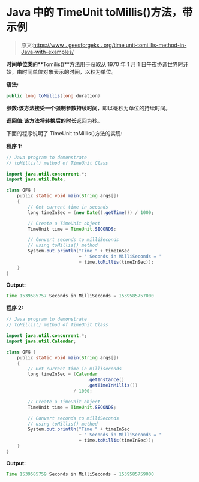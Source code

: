 # Java 中的 TimeUnit toMillis()方法，带示例

> 原文:[https://www . geesforgeks . org/time unit-tomi llis-method-in-Java-with-examples/](https://www.geeksforgeeks.org/timeunit-tomillis-method-in-java-with-examples/)

**时间单位类**的**Tomilis()**方法用于获取从 1970 年 1 月 1 日午夜协调世界时开始，由时间单位对象表示的时间，以秒为单位。

**语法:**

```java
public long toMillis(long duration)
```

**参数:**该方法接受一个强制参数**持续时间**，即以毫秒为单位的持续时间。

**返回值:**该方法将**转换后的时长**返回为秒。

下面的程序说明了 TimeUnit toMillis()方法的实现:

**程序 1:**

```java
// Java program to demonstrate
// toMillis() method of TimeUnit Class

import java.util.concurrent.*;
import java.util.Date;

class GFG {
    public static void main(String args[])
    {
        // Get current time in seconds
        long timeInSec = (new Date().getTime()) / 1000;

        // Create a TimeUnit object
        TimeUnit time = TimeUnit.SECONDS;

        // Convert seconds to milliSeconds
        // using toMillis() method
        System.out.println("Time " + timeInSec
                           + " Seconds in MilliSeconds = "
                           + time.toMillis(timeInSec));
    }
}
```

**Output:**

```java
Time 1539585757 Seconds in MilliSeconds = 1539585757000

```

**程序 2:**

```java
// Java program to demonstrate
// toMillis() method of TimeUnit Class

import java.util.concurrent.*;
import java.util.Calendar;

class GFG {
    public static void main(String args[])
    {
        // Get current time in milliseconds
        long timeInSec = (Calendar
                              .getInstance()
                              .getTimeInMillis())
                         / 1000;

        // Create a TimeUnit object
        TimeUnit time = TimeUnit.SECONDS;

        // Convert seconds to milliSeconds
        // using toMillis() method
        System.out.println("Time " + timeInSec
                           + " Seconds in MilliSeconds = "
                           + time.toMillis(timeInSec));
    }
}
```

**Output:**

```java
Time 1539585759 Seconds in MilliSeconds = 1539585759000

```